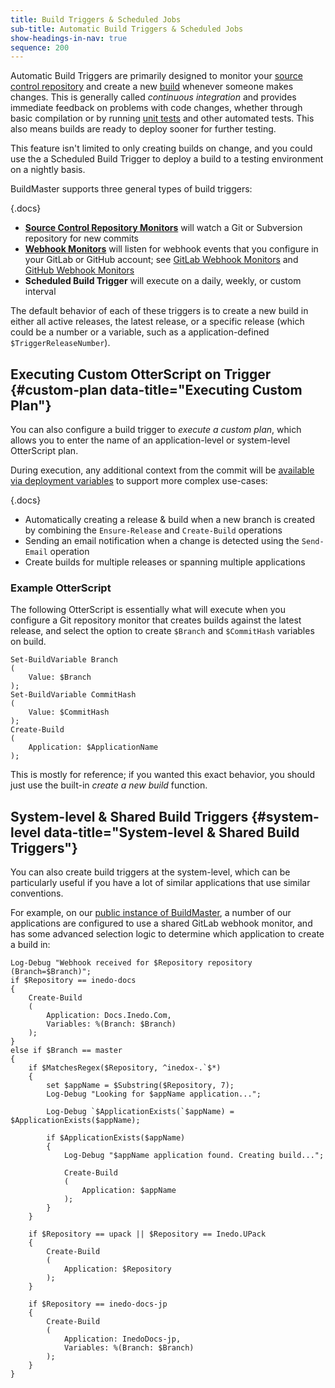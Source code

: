 ```yaml
---
title: Build Triggers & Scheduled Jobs
sub-title: Automatic Build Triggers & Scheduled Jobs
show-headings-in-nav: true
sequence: 200
---
```


Automatic Build Triggers are primarily designed to monitor your [source control repository](/docs/buildmaster/builds/continuous-integration/source-control) and create a new [build](/docs/buildmaster/builds/overview) whenever someone makes changes. This is generally called *continuous integration* and provides immediate feedback on problems with code changes, whether through basic compilation or by running [unit tests](/docs/buildmaster/builds/tests/unit-tests) and other automated tests. This also means builds are ready to deploy sooner for further testing.

This feature isn't limited to only creating builds on change, and you could use the a Scheduled Build Trigger to deploy a build to a testing environment on a nightly basis.

BuildMaster supports three general types of build triggers:

{.docs}
 * **[Source Control Repository Monitors](/docs/buildmaster/builds/continuous-integration/build-triggers-and-monitors/repository-monitors)**  will watch a Git or Subversion repository for new commits
 * **[Webhook Monitors](/docs/buildmaster/builds/continuous-integration/build-triggers-and-monitors/repository-hooks)** will listen for webhook events that you configure in your GitLab or GitHub account; see [GitLab Webhook Monitors](https://github.com/Inedo/inedox-git/wiki/configuring-gitlab-hooks) and [GitHub Webhook Monitors](https://github.com/Inedo/inedox-git/wiki/configuring-github-hooks)
 * **Scheduled Build Trigger** will execute on a daily, weekly, or custom interval

The default behavior of each of these triggers is to create a new build in either all active releases, the latest release, or a specific release (which could be a number or a variable, such as a application-defined `$TriggerReleaseNumber`). 

##  Executing Custom OtterScript on Trigger {#custom-plan data-title="Executing Custom Plan"}
You can also configure a build trigger to *execute a custom plan*, which allows you to enter the name of an application-level or system-level OtterScript plan.

During execution, any additional context from the commit will be  [available via deployment variables](/docs/buildmaster/builds/continuous-integration/build-triggers-and-monitors/repository-monitors#ci-plans)  to support more complex use-cases:

{.docs}
-   Automatically creating a release & build when a new branch is created by combining the  `Ensure-Release`  and  `Create-Build`  operations
-   Sending an email notification when a change is detected using the  `Send-Email`  operation
-   Create builds for multiple releases or spanning multiple applications

### Example OtterScript 
The following OtterScript is essentially what will execute when you configure a Git repository monitor that creates builds against the latest release, and select the option to create `$Branch` and `$CommitHash` variables on build.
 
```
Set-BuildVariable Branch
(
    Value: $Branch
);
Set-BuildVariable CommitHash
(
    Value: $CommitHash
);
Create-Build
(
    Application: $ApplicationName
);
```

This is mostly for reference; if you wanted this exact behavior, you should just use the built-in *create a new build* function.

##  System-level & Shared Build Triggers {#system-level data-title="System-level & Shared Build Triggers"}

You can also create build triggers at the system-level, which can be particularly useful if you have a lot of similar applications that use similar conventions.

For example, on our [public instance of BuildMaster](https://buildmaster.inedo.com/), a number of our applications are configured to use a shared GitLab webhook monitor, and has some advanced selection logic to determine which application to create a build in: 

````
Log-Debug "Webhook received for $Repository repository (Branch=$Branch)";
if $Repository == inedo-docs
{
    Create-Build
    (
        Application: Docs.Inedo.Com,
        Variables: %(Branch: $Branch)
    );
}
else if $Branch == master
{
    if $MatchesRegex($Repository, ^inedox-.`$*)
    {
        set $appName = $Substring($Repository, 7);
        Log-Debug "Looking for $appName application...";
    
        Log-Debug `$ApplicationExists(`$appName) = $ApplicationExists($appName);
    
        if $ApplicationExists($appName)
        {
            Log-Debug "$appName application found. Creating build...";
        
            Create-Build
            (
                Application: $appName
            );
        }
    }
    
    if $Repository == upack || $Repository == Inedo.UPack
    {
        Create-Build
        (
            Application: $Repository
        );
    }
    
    if $Repository == inedo-docs-jp
    {
        Create-Build
        (
            Application: InedoDocs-jp,
            Variables: %(Branch: $Branch)
        );
    }
}
````
